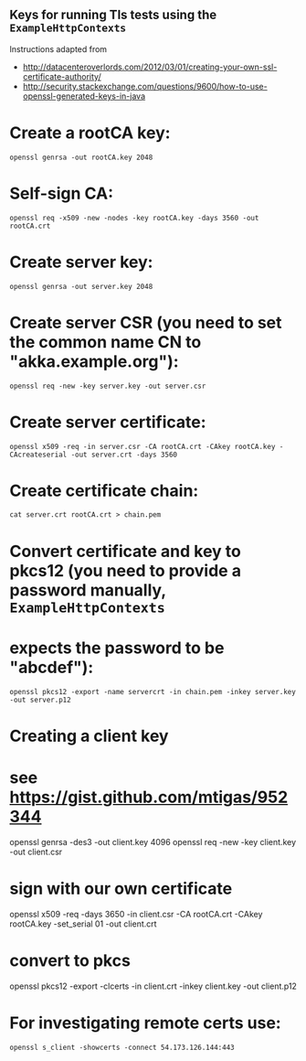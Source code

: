 Keys for running Tls tests using the `ExampleHttpContexts`
----------------------------------------------------------

Instructions adapted from

 * http://datacenteroverlords.com/2012/03/01/creating-your-own-ssl-certificate-authority/
 * http://security.stackexchange.com/questions/9600/how-to-use-openssl-generated-keys-in-java


# Create a rootCA key:

```
openssl genrsa -out rootCA.key 2048
```

# Self-sign CA:

```
openssl req -x509 -new -nodes -key rootCA.key -days 3560 -out rootCA.crt
```

# Create server key:

```
openssl genrsa -out server.key 2048
```

# Create server CSR (you need to set the common name CN to "akka.example.org"):

```
openssl req -new -key server.key -out server.csr
```

# Create server certificate:

```
openssl x509 -req -in server.csr -CA rootCA.crt -CAkey rootCA.key -CAcreateserial -out server.crt -days 3560
```

# Create certificate chain:

```
cat server.crt rootCA.crt > chain.pem
```

# Convert certificate and key to pkcs12 (you need to provide a password manually, `ExampleHttpContexts`
# expects the password to be "abcdef"):

```
openssl pkcs12 -export -name servercrt -in chain.pem -inkey server.key -out server.p12
```

# Creating a client key
# see https://gist.github.com/mtigas/952344

openssl genrsa -des3 -out client.key 4096
openssl req -new -key client.key -out client.csr
# sign with our own certificate
openssl x509 -req -days 3650 -in client.csr -CA rootCA.crt -CAkey rootCA.key -set_serial 01 -out client.crt

# convert to pkcs
openssl pkcs12 -export -clcerts -in client.crt -inkey client.key -out client.p12

# For investigating remote certs use:

```
openssl s_client -showcerts -connect 54.173.126.144:443
```